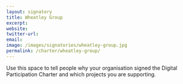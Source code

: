 ```yaml
---
layout: signatory
title: Wheatley Group
excerpt: 
website: 
twitter-url:
email: 
image: /images/signatories/wheatley-group.jpg
permalink: /charter/wheatley-group/
---
```


Use this space to tell people why your organisation signed the Digital Participation Charter and which projects you are supporting.
